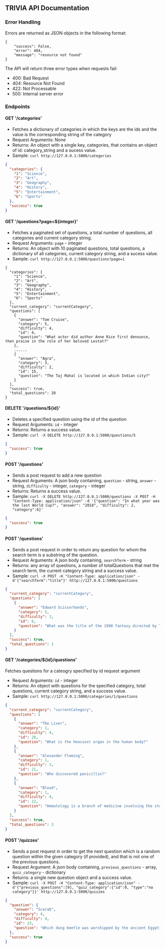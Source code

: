 ## TRIVIA API Documentation 

### Error Handling

Errors are returned as JSON objects in the following format:

```
{
    "success": False,
    "error": 404,
    "message": "resource not found"
}
```

The API will return three error types when requests fail:

- 400: Bad Request
- 404: Resource Not Found
- 422: Not Processable
- 500: Internal server error

### Endpoints

#### GET '/categories'

- Fetches a dictionary of categories in which the keys are the ids and the value is the corresponding string of the category
- Request Arguments: None
- Returns: An object with a single key, categories, that contains an object of id: category_string and a sucess value.
- Sample: `curl http://127.0.0.1:5000/categories`

```json
{
  "categories": {
    "1": "Science",
    "2": "Art",
    "3": "Geography",
    "4": "History",
    "5": "Entertainment",
    "6": "Sports"
  },
  "success": true
}
```

#### GET '/questions?page=${integer}'

- Fetches a paginated set of questions, a total number of questions, all categories and current category string.
- Request Arguments: `page` - integer
- Returns: An object with 10 paginated questions, total questions, a dictionary of all categories, current category string, and a sucess value.
- Sample: `curl http://127.0.0.1:5000/questions?page=1`

```
{
  "categories": {
    "1": "Science",
    "2": "Art",
    "3": "Geography",
    "4": "History",
    "5": "Entertainment",
    "6": "Sports"
  },
  "current_category": "currentCategory",
  "questions": [
    {
      "answer": "Tom Cruise",
      "category": 5,
      "difficulty": 4,
      "id": 4,
      "question": "What actor did author Anne Rice first denounce, then praise in the role of her beloved Lestat?"
    },
    ......
    {
      "answer": "Agra",
      "category": 3,
      "difficulty": 2,
      "id": 15,
      "question": "The Taj Mahal is located in which Indian city?"
    }
  ],
  "success": true,
  "total_questions": 20
}
```

#### DELETE '/questions/${id}'

- Deletes a specified question using the id of the question
- Request Arguments: `id` - integer
- Returns: Returns a success value.
- Sample: `curl -X DELETE http://127.0.0.1:5000/questions/5`

```json
{
  "success": true
}
```

#### POST '/questions'

- Sends a post request to add a new question
- Request Arguments: A json body containing, `question` - string, `answer` - string, `difficulty` - integer, `category` - integer
- Returns: Returns a success value.
- Sample: `curl -X DELETE http://127.0.0.1:5000/questions -X POST -H "Content-Type: application/json" -d '{"question": "In what year was the last World Cup?", "answer": "2018", "difficulty": 2, "category":6}'`

```json
{
  "success": true
}
```

#### POST '/questions'

- Sends a post request in order to return any question for whom the search term
  is a substring of the question.
- Request Arguments: A json body containing, `searchTerm` - string
- Returns: any array of questions, a number of totalQuestions that met the search term, the current category string and a success value.
- Sample: `curl -X POST -H "Content-Type: application/json" -d'{"searchTerm":"title"}' http://127.0.0.1:5000/questions`

```json
{
  "current_category": "currentCategory",
  "questions": [
    {
      "answer": "Edward Scissorhands",
      "category": 5,
      "difficulty": 3,
      "id": 6,
      "question": "What was the title of the 1990 fantasy directed by Tim Burton about a young man with multi-bladed appendages?"
    }
  ],
  "success": true,
  "total_questions": 1
}
```

#### GET '/categories/${id}/questions'

Fetches questions for a cateogry specified by id request argument

- Request Arguments: `id` - integer
- Returns: An object with questions for the specified category, total questions, current category string, and a success value.
- Sample: `curl http://127.0.0.1:5000/categories/1/questions`

```json
{
  "current_category": "currentCategory",
  "questions": [
    {
      "answer": "The Liver",
      "category": 1,
      "difficulty": 4,
      "id": 20,
      "question": "What is the heaviest organ in the human body?"
    },
    {
      "answer": "Alexander Fleming",
      "category": 1,
      "difficulty": 3,
      "id": 21,
      "question": "Who discovered penicillin?"
    },
    {
      "answer": "Blood",
      "category": 1,
      "difficulty": 4,
      "id": 22,
      "question": "Hematology is a branch of medicine involving the study of what?"
    }
  ],
  "success": true,
  "total_questions": 3
}
```

#### POST '/quizzes'

- Sends a post request in order to get the next question which is a random question within the given category (if provided), and that is not one of the previous questions.
- Request Argument: A json body containing, `previous_questions` - array, `quiz_category` - dictionary
- Returns: a single new question object and a success value.
- Sample: `curl -X POST -H "Content-Type: application/json" -d'{"previous_questions":[9], "quiz_category":{"id":0, "type":"no category"}}' http://127.0.0.1:5000/quizzes`

```json
{
  "question": {
    "answer": "Scarab",
    "category": 4,
    "difficulty": 4,
    "id": 23,
    "question": "Which dung beetle was worshipped by the ancient Egyptians?"
  },
  "success": true
}
```
